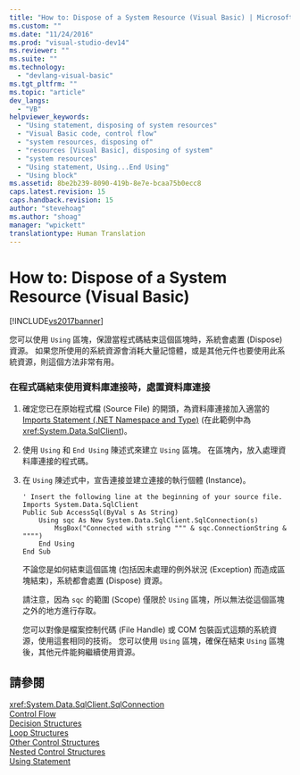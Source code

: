 ```yaml
---
title: "How to: Dispose of a System Resource (Visual Basic) | Microsoft Docs"
ms.custom: ""
ms.date: "11/24/2016"
ms.prod: "visual-studio-dev14"
ms.reviewer: ""
ms.suite: ""
ms.technology: 
  - "devlang-visual-basic"
ms.tgt_pltfrm: ""
ms.topic: "article"
dev_langs: 
  - "VB"
helpviewer_keywords: 
  - "Using statement, disposing of system resources"
  - "Visual Basic code, control flow"
  - "system resources, disposing of"
  - "resources [Visual Basic], disposing of system"
  - "system resources"
  - "Using statement, Using...End Using"
  - "Using block"
ms.assetid: 8be2b239-8090-419b-8e7e-bcaa75b0ecc8
caps.latest.revision: 15
caps.handback.revision: 15
author: "stevehoag"
ms.author: "shoag"
manager: "wpickett"
translationtype: Human Translation
---
```

# How to: Dispose of a System Resource (Visual Basic)
[!INCLUDE[vs2017banner](../../../../csharp/includes/vs2017banner.md)]

您可以使用 `Using` 區塊，保證當程式碼結束這個區塊時，系統會處置 \(Dispose\) 資源。  如果您所使用的系統資源會消耗大量記憶體，或是其他元件也要使用此系統資源，則這個方法非常有用。  
  
### 在程式碼結束使用資料庫連接時，處置資料庫連接  
  
1.  確定您已在原始程式檔 \(Source File\) 的開頭，為資料庫連接加入適當的 [Imports Statement \(.NET Namespace and Type\)](../../../../visual-basic/language-reference/statements/imports-statement-net-namespace-and-type.md) \(在此範例中為 <xref:System.Data.SqlClient>\)。  
  
2.  使用 `Using` 和 `End Using` 陳述式來建立 `Using` 區塊。  在區塊內，放入處理資料庫連接的程式碼。  
  
3.  在 `Using` 陳述式中，宣告連接並建立連接的執行個體 \(Instance\)。  
  
    ```  
    ' Insert the following line at the beginning of your source file.  
    Imports System.Data.SqlClient  
    Public Sub AccessSql(ByVal s As String)  
        Using sqc As New System.Data.SqlClient.SqlConnection(s)  
            MsgBox("Connected with string """ & sqc.ConnectionString & """")  
        End Using  
    End Sub  
    ```  
  
     不論您是如何結束這個區塊 \(包括因未處理的例外狀況 \(Exception\) 而造成區塊結束\)，系統都會處置 \(Dispose\) 資源。  
  
     請注意，因為 `sqc` 的範圍 \(Scope\) 僅限於 `Using` 區塊，所以無法從這個區塊之外的地方進行存取。  
  
     您可以對像是檔案控制代碼 \(File Handle\) 或 COM 包裝函式這類的系統資源，使用這套相同的技術。  您可以使用 `Using` 區塊，確保在結束 `Using` 區塊後，其他元件能夠繼續使用資源。  
  
## 請參閱  
 <xref:System.Data.SqlClient.SqlConnection>   
 [Control Flow](../../../../visual-basic/programming-guide/language-features/control-flow/index.md)   
 [Decision Structures](../../../../visual-basic/programming-guide/language-features/control-flow/decision-structures.md)   
 [Loop Structures](../../../../visual-basic/programming-guide/language-features/control-flow/loop-structures.md)   
 [Other Control Structures](../../../../visual-basic/programming-guide/language-features/control-flow/other-control-structures.md)   
 [Nested Control Structures](../../../../visual-basic/programming-guide/language-features/control-flow/nested-control-structures.md)   
 [Using Statement](../../../../visual-basic/language-reference/statements/using-statement.md)